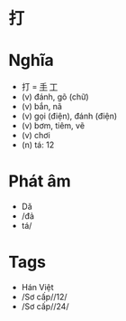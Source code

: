 # 打

# Nghĩa
* 打 = [手](手.md) [丁](丁.md)
* (v) đánh, gõ (chữ)
* (v) bắn, nã
* (v) gọi (điện), đánh (điện)
* (v) bơm, tiêm, vẽ
* (v) chơi
* (n) tá: 12

# Phát âm
* Dǎ
*  /đả
*  tá/

# Tags
* Hán Việt
*  /Sơ cấp//12/
*  /Sơ cấp//24/

